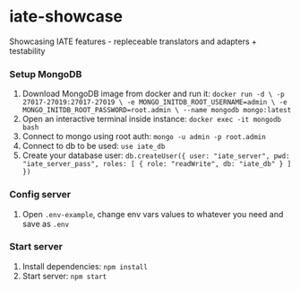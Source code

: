 # iate-showcase
Showcasing IATE features - repleceable translators and adapters + testability

### Setup MongoDB
1. Download MongoDB image from docker and run it:
    `docker run -d \
    -p 27017-27019:27017-27019 \
    -e MONGO_INITDB_ROOT_USERNAME=admin \
    -e MONGO_INITDB_ROOT_PASSWORD=root.admin \
    --name mongodb mongo:latest`
2. Open an interactive terminal inside instance: `docker exec -it mongodb bash`
3. Connect to mongo using root auth: `mongo -u admin -p root.admin`
4. Connect to db to be used: `use iate_db`
4. Create your database user:
    `db.createUser({
        user: "iate_server",
        pwd: "iate_server_pass",
        roles: [
            { role: "readWrite", db: "iate_db" }
        ]
    })`


### Config server
1. Open `.env-example`, change env vars values to whatever you need and save as `.env`

### Start server
1. Install dependencies: `npm install`
2. Start server: `npm start`